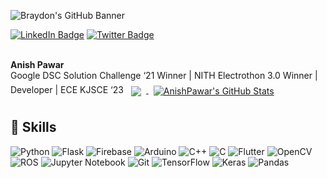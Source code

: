 ![Braydon's GitHub Banner](./assets/g1.gif)


[![LinkedIn Badge](https://img.shields.io/badge/LinkedIn-Profile-informational?style=flat&logo=linkedin&logoColor=white&color=0D76A8)](https://www.linkedin.com/in/anish-pawar-5300a9192/)
[![Twitter Badge](https://img.shields.io/badge/Twitter-Profile-informational?style=flat&logo=twitter&logoColor=white&color=1CA2F1)](https://twitter.com/AnishPawar11)

<br>
<strong>Anish Pawar</strong>
<br>
Google DSC Solution Challenge ‘21 Winner | NITH Electrothon 3.0 Winner | Developer | ECE KJSCE ‘23


<a href="https://github.com/AnishPawar">
  <img align="center" style="margin:0.5rem" src="https://github-readme-stats.vercel.app/api/top-langs/?username=AnishPawar&hide=html,css&title_color=ffffff&text_color=c9cacc&icon_color=4AB197&bg_color=1A2B34" />
</a>

<a href="https://github.com/AnishPawar">
  <img align="center" style="margin:0.5rem" src="https://github-readme-stats.vercel.app/api?username=AnishPawar&show_icons=true&line_height=27&count_private=true&title_color=ffffff&text_color=c9cacc&icon_color=4AB097&bg_color=1A2B34" alt="AnishPawar's GitHub Stats" />
</a>



## 💼 Skills


![Python](https://img.shields.io/badge/python-3670A0?style=for-the-badge&logo=python&logoColor=ffdd54)
![Flask](https://img.shields.io/badge/Flask-%2302569B.svg?style=for-the-badge&logo=Flask&logoColor=white)
![Firebase](https://img.shields.io/badge/Firebase-%2302569B.svg?style=for-the-badge&logo=Firebase&logoColor=orange)
![Arduino](https://img.shields.io/badge/Arduino-%2302569B.svg?style=for-the-badge&logo=Arduino&logoColor=white)
![C++](https://img.shields.io/badge/c++-%2300599C.svg?style=for-the-badge&logo=c%2B%2B&logoColor=white)
![C](https://img.shields.io/badge/c-%2300599C.svg?style=for-the-badge&logo=c&logoColor=white)
![Flutter](https://img.shields.io/badge/Flutter-%2302569B.svg?style=for-the-badge&logo=Flutter&logoColor=white)
![OpenCV](https://img.shields.io/badge/opencv-%23white.svg?style=for-the-badge&logo=opencv&logoColor=white)
![ROS](https://img.shields.io/badge/ros-%230A0FF9.svg?style=for-the-badge&logo=ros&logoColor=white)
![Jupyter Notebook](https://img.shields.io/badge/jupyter-%23FA0F00.svg?style=for-the-badge&logo=jupyter&logoColor=white)
![Git](https://img.shields.io/badge/git-%23F05033.svg?style=for-the-badge&logo=git&logoColor=white) 
![TensorFlow](https://img.shields.io/badge/TensorFlow-%23FF6F00.svg?style=for-the-badge&logo=TensorFlow&logoColor=white)
![Keras](https://img.shields.io/badge/Keras-%23D00000.svg?style=for-the-badge&logo=Keras&logoColor=white)
![Pandas](https://img.shields.io/badge/pandas-%23150458.svg?style=for-the-badge&logo=pandas&logoColor=white)